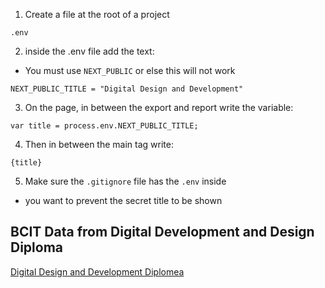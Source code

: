 1. Create a file at the root of a project
```
.env
```
2. inside the .env file add the text:
- You must use `NEXT_PUBLIC` or else this will not work
```
NEXT_PUBLIC_TITLE = "Digital Design and Development"
```
3. On the page, in between the export and report write the variable:
```
var title = process.env.NEXT_PUBLIC_TITLE;
```
4. Then in between the main tag write:
```
{title}
```
5. Make sure the `.gitignore` file has the `.env` inside
-  you want to prevent the secret title to be shown

## BCIT Data from Digital Development and Design Diploma
[Digital Design and Development Diplomea](https://www.bcit.ca/programs/digital-design-and-development-diploma-full-time-6515dipma/)

